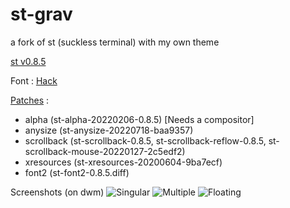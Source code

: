 # st-grav
a fork of st (suckless terminal) with my own theme

[st v0.8.5](https://st.suckless.org/)

Font : [Hack](https://github.com/source-foundry/Hack)

[Patches](https://st.suckless.org/patches/) :
- alpha        (st-alpha-20220206-0.8.5) [Needs a compositor]
- anysize      (st-anysize-20220718-baa9357)
- scrollback   (st-scrollback-0.8.5, st-scrollback-reflow-0.8.5, st-scrollback-mouse-20220127-2c5edf2)
- xresources   (st-xresources-20200604-9ba7ecf)
- font2        (st-font2-0.8.5.diff)

Screenshots (on dwm)
![Singular](https://i.postimg.cc/cLzGhcqc/singular.png)
![Multiple](https://i.postimg.cc/fWVXgz0j/multi.png)
![Floating](https://i.postimg.cc/gr9GgqL5/floating.png)
